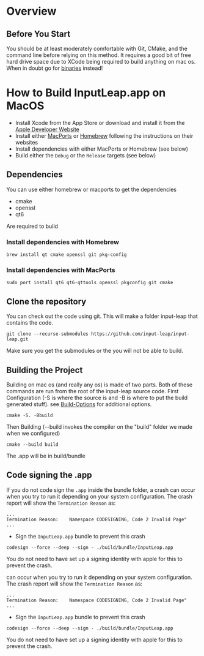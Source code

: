# Overview

## Before You Start

You should be at least moderately comfortable with Git, CMake, and the command
line before relying on this method. It requires a good bit of free hard drive
space due to XCode being required to build anything on mac os. When in doubt go for [binaries](Home) instead!

# How to Build InputLeap.app on MacOS

- Install Xcode from the App Store or download and install it
from the [Apple Developer Website](https://developer.apple.com/download/more/?=xcode)
- Install either [MacPorts](https://www.macports.org/) or [Homebrew](https://brew.sh/)
following the instructions on their websites
- Install dependencies with either MacPorts or Homebrew (see below)
- Build either the `Debug` or the `Release` targets (see below)

## Dependencies

You can use either homebrew or macports to get the dependencies
  - cmake
  - openssl
  - qt6

Are required to build

### Install dependencies with Homebrew

  ```
  brew install qt cmake openssl git pkg-config
  ```

### Install dependencies with MacPorts

  ```
  sudo port install qt6 qt6-qttools openssl pkgconfig git cmake
  ```

## Clone the repository
You can check out the code using git. This will make a folder input-leap that contains the code.

    git clone --recurse-submodules https://github.com/input-leap/input-leap.git

Make sure you get the submodules or the you will not be able to build.

## Building the Project
Building on mac os (and really any os) is made of two parts. Both of these commands are run from the root of the input-leap source code.
 First Configuration (-S is where the source is and -B is where to put the build generated stuff). see [Build-Options] for additional options.

    cmake -S. -Bbuild

 Then Building  (--build invokes the compiler on the "build" folder we made when we configured)

    cmake --build build

 The .app will be in build/bundle


## Code signing the .app

If you do not code sign the `.app` inside the bundle folder, a crash
can occur when you try to run it depending on your system
configuration. The crash report will show the `Termination Reason` as:

```
...
Termination Reason:    Namespace CODESIGNING, Code 2 Invalid Page"
...
```

  - Sign the `InputLeap.app` bundle to prevent this crash
  ```
  codesign --force --deep --sign - ./build/bundle/InputLeap.app
  ```

You do not need to have set up a signing identity with apple for this
to prevent the crash.

can occur when you try to run it depending on your system
configuration. The crash report will show the `Termination Reason` as:

```
...
Termination Reason:    Namespace CODESIGNING, Code 2 Invalid Page"
...
```

  - Sign the `InputLeap.app` bundle to prevent this crash
  ```
  codesign --force --deep --sign - ./build/bundle/InputLeap.app
  ```

You do not need to have set up a signing identity with apple for this
to prevent the crash.

[Build-Options]:Build-Options.md
